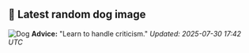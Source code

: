## 🐶 Latest random dog image
![Dog](https://images.dog.ceo/breeds/pekinese/n02086079_3832.jpg)
**Advice:** "Learn to handle criticism."
*Updated: 2025-07-30 17:42 UTC*

